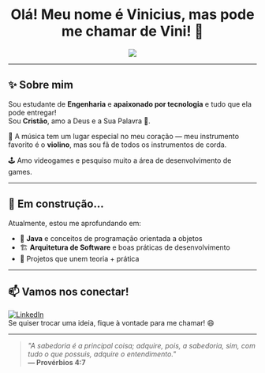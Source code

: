 <h1 align="center">Olá! Meu nome é Vinicius, mas pode me chamar de Vini! 👋</h1>

<p align="center">
  <img src="https://readme-typing-svg.herokuapp.com?color=36BCF7&center=true&vCenter=true&lines=Estudante+de+Engenharia;Apaixonado+por+tecnologia;Cristão+e+amante+da+Palavra;Violinista+de+alma;Fã+da+Capcom+e+games" />
</p>

---

## ✨ Sobre mim

Sou estudante de **Engenharia** e **apaixonado por tecnologia** e tudo que ela pode entregar!  
Sou **Cristão**, amo a Deus e a Sua Palavra 🙏.

🎻 A música tem um lugar especial no meu coração — meu instrumento favorito é o **violino**, mas sou fã de todos os instrumentos de corda.

🕹️ Amo videogames e pesquiso muito a área de desenvolvimento de games.

---


## 🚧 Em construção...

Atualmente, estou me aprofundando em:

- 🌱 **Java** e conceitos de programação orientada a objetos  
- 🏗️ **Arquitetura de Software** e boas práticas de desenvolvimento  
- 🔄 Projetos que unem teoria + prática

---

## 📫 Vamos nos conectar!

[![LinkedIn](https://img.shields.io/badge/LinkedIn-Vini-blue?logo=linkedin&style=flat-square)](https://www.linkedin.com/in/vinicius-ferreira-301432257/)  
Se quiser trocar uma ideia, fique à vontade para me chamar! 😄

---

> _"A sabedoria é a principal coisa; adquire, pois, a sabedoria, sim, com tudo o que possuis, adquire o entendimento."_  
> **— Provérbios 4:7**

